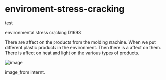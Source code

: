 # enviroment-stress-cracking
test


environmental stress cracking     D1693


There are affect on the products from the molding machine. When we put different plastic products in the environment. Then there is a affect on them. There is affect on heat and light on the various types of products. 

![image](https://github.com/user-attachments/assets/a0959475-59ed-4a61-98de-5a5227cae964)

image_from internt.





